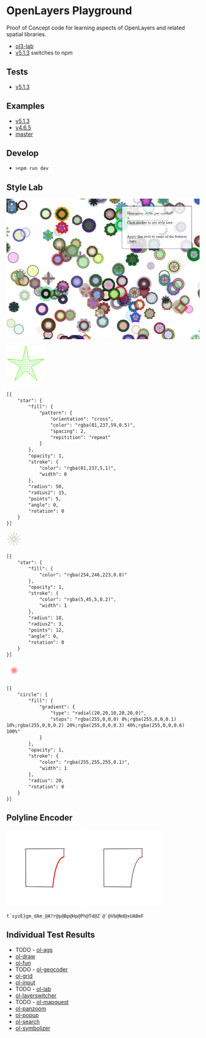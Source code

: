 # OpenLayers Playground

Proof of Concept code for learning aspects of OpenLayers and related spatial libraries.

-   [ol3-lab](https://github.com/ca0v/ol3-lab/)
-   [v5.1.3](https://github.com/ca0v/ol3-lab/tree/v5.1.3/) switches to npm

## Tests

-   [v5.1.3](https://rawgit.com/ca0v/ol3-lab/v5.1.3/loader/tests.html)

## Examples

-   [v5.1.3](https://rawgit.com/ca0v/ol3-lab/v5.1.3/loader/examples.html)
-   [v4.6.5](https://rawgit.com/ca0v/ol3-lab/v4.6.5/rawgit.html?run=ol3-lab/labs/index)
-   [master](https://rawgit.com/ca0v/ol3-lab/master/rawgit.html?run=ol3-lab/labs/index)

## Develop

-   `>npm run dev`

## Style Lab

![alt text](./ol3-lab/ux/docs/style-lab.png "ux/style-lab")

![5star](./ol3-lab/ux/docs/5star.png)

```
[{
    "star": {
        "fill": {
            "pattern": {
                "orientation": "cross",
                "color": "rgba(81,237,59,0.5)",
                "spacing": 2,
                "repitition": "repeat"
            }
        },
        "opacity": 1,
        "stroke": {
            "color": "rgba(81,237,5,1)",
            "width": 0
        },
        "radius": 50,
        "radius2": 15,
        "points": 5,
        "angle": 0,
        "rotation": 0
    }
}]
```

![starlight](./ol3-lab/ux/docs/starlight.png)

```
[{
    "star": {
        "fill": {
            "color": "rgba(254,246,223,0.8)"
        },
        "opacity": 1,
        "stroke": {
            "color": "rgba(5,45,5,0.2)",
            "width": 1
        },
        "radius": 18,
        "radius2": 3,
        "points": 12,
        "angle": 0,
        "rotation": 0
    }
}]
```

![redheat](./ol3-lab/ux/docs/redheat.png)

```
[{
    "circle": {
        "fill": {
            "gradient": {
                "type": "radial(20,20,10,20,20,0)",
                "stops": "rgba(255,0,0,0) 0%;rgba(255,0,0,0.1) 10%;rgba(255,0,0,0.2) 20%;rgba(255,0,0,0.3) 40%;rgba(255,0,0,0.6) 100%"
            }
        },
        "opacity": 1,
        "stroke": {
            "color": "rgba(255,255,255,0.1)",
            "width": 1
        },
        "radius": 20,
        "rotation": 0
    }
}]
```

## Polyline Encoder

![before](./ol3-lab/ux/docs/not-simplify.png) ![after](./ol3-lab/ux/docs/simplify.png)

```
t`syzE}gm_dAm_@A?r@p@Bp@Hp@Ph@Td@Z`@`@Vb@Nd@xUABmF
```

## Individual Test Results

-   TODO - [ol-ags](https://rawgit.com/ca0v/ol3-ags/v5.1.3/loaders/tests.html)
-   [ol-draw](https://rawgit.com/ca0v/ol3-draw/v5.1.3/loaders/tests.html)
-   [ol-fun](https://rawgit.com/ca0v/ol3-fun/v5.1.3/loaders/tests.html)
-   TODO - [ol-geocoder](https://rawgit.com/ca0v/ol3-geocoder/v5.1.3/loaders/tests.html)
-   [ol-grid](https://rawgit.com/ca0v/ol3-grid/v5.1.3/loaders/tests.html)
-   [ol-input](https://rawgit.com/ca0v/ol3-input/v5.1.3/loaders/tests.html)
-   TODO - [ol-lab](https://rawgit.com/ca0v/ol3-lab/v5.1.3/loaders/tests.html)
-   [ol-layerswitcher](https://rawgit.com/ca0v/ol3-layerswitcher/v5.1.3/loaders/tests.html)
-   TODO - [ol-mapquest](https://rawgit.com/ca0v/ol3-mapquest/v5.1.3/loaders/tests.html)
-   [ol-panzoom](https://rawgit.com/ca0v/ol3-panzoom/v5.1.3/loaders/tests.html)
-   [ol-popup](https://rawgit.com/ca0v/ol3-popup/v5.1.3/loaders/tests.html)
-   [ol-search](https://rawgit.com/ca0v/ol3-search/v5.1.3/loaders/tests.html)
-   [ol-symbolizer](https://rawgit.com/ca0v/ol3-symbolizer/v5.1.3/loaders/tests.html)
